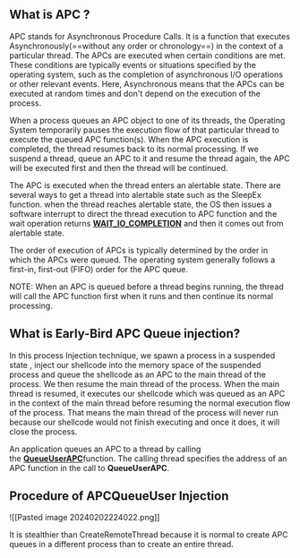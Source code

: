 

## What is APC ? 

APC stands for Asynchronous Procedure Calls.  It is a function that executes Asynchronously(==without any order or chronology==) in the context of a particular thread.  The APCs are executed when certain conditions are met. These conditions are typically events or situations specified by the operating system, such as the completion of asynchronous I/O operations or other relevant events.  Here, Asynchronous means  that  the APCs can be executed at random times and don't depend on the execution of the process.


When a process queues an APC object to one of its threads, the Operating System temporarily pauses the execution flow of that particular thread to execute the queued APC function(s). When  the APC execution is completed, the thread resumes back to its normal processing.  If we suspend a thread, queue an APC to it and resume the thread again, the APC will be executed first and then the thread will be continued. 


The APC is executed when the thread enters an alertable state.  There are several ways to get a thread into alertable state such as the SleepEx function. when the thread reaches alertable state, the OS then issues a software interrupt to direct the thread execution to APC function and the wait operation returns **[WAIT_IO_COMPLETION](https://docs.microsoft.com/en-us/windows/win32/api/synchapi/nf-synchapi-waitforsingleobjectex#return-value)** and then it comes out from alertable state.

 The order of execution of APCs  is typically determined by the order in which the APCs were queued. The operating system generally follows a first-in, first-out (FIFO) order for the APC queue.
 

NOTE: When an APC is queued before  a thread begins running, the thread will call the APC function  first when it runs and then continue its normal processing.


## What is Early-Bird APC Queue injection?

In this process Injection technique, we spawn a process in a suspended state , inject our shellcode into the memory space of the suspended  process and queue the shellcode as an APC to the main thread of the process. We then  resume the main thread of the process. When the main thread is resumed, it executes our shellcode which was queued as an APC in the context of the main thread before resuming the normal execution flow of the process. That means the main thread of the process will never run because our shellcode would not finish executing and once it does, it will close the process.

An application queues an APC to a thread by calling the [**QueueUserAPC**](https://learn.microsoft.com/en-us/windows/win32/api/processthreadsapi/nf-processthreadsapi-queueuserapc)function. The calling thread specifies the address of an APC function in the call to **QueueUserAPC**. 



## Procedure of APCQueueUser Injection

![[Pasted image 20240202224022.png]]



It is stealthier than CreateRemoteThread because it is normal to create APC queues in a different process than to create an entire thread.
